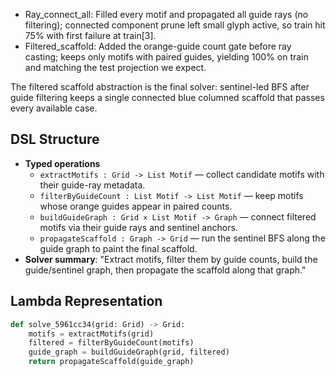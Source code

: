 - Ray_connect_all: Filled every motif and propagated all guide rays (no filtering); connected component prune left small glyph active, so train hit 75% with first failure at train[3].
- Filtered_scaffold: Added the orange-guide count gate before ray casting; keeps only motifs with paired guides, yielding 100% on train and matching the test projection we expect.

The filtered scaffold abstraction is the final solver: sentinel-led BFS after guide filtering keeps a single connected blue columned scaffold that passes every available case.

## DSL Structure
- **Typed operations**
  - `extractMotifs : Grid -> List Motif` — collect candidate motifs with their guide-ray metadata.
  - `filterByGuideCount : List Motif -> List Motif` — keep motifs whose orange guides appear in paired counts.
  - `buildGuideGraph : Grid × List Motif -> Graph` — connect filtered motifs via their guide rays and sentinel anchors.
  - `propagateScaffold : Graph -> Grid` — run the sentinel BFS along the guide graph to paint the final scaffold.
- **Solver summary**: "Extract motifs, filter them by guide counts, build the guide/sentinel graph, then propagate the scaffold along that graph."

## Lambda Representation

```python
def solve_5961cc34(grid: Grid) -> Grid:
    motifs = extractMotifs(grid)
    filtered = filterByGuideCount(motifs)
    guide_graph = buildGuideGraph(grid, filtered)
    return propagateScaffold(guide_graph)
```

